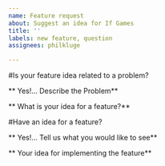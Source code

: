 ```yaml
---
name: Feature request
about: Suggest an idea for If Games
title: ''
labels: new feature, question
assignees: philkluge

---
```


#Is your feature idea related to a problem?

** Yes!... Describe the Problem**

** What is your idea for a feature?**


#Have an idea for a feature?

** Yes!... Tell us what you would like to see**

** Your idea for implementing the feature**

